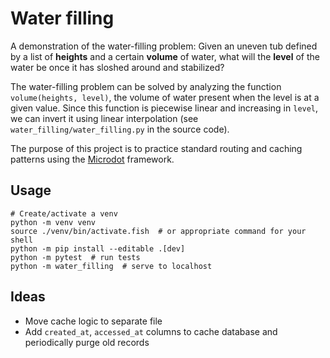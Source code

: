 # Water filling

A demonstration of the water-filling problem: Given an uneven tub defined by a
list of **heights** and a certain **volume** of water, what will the **level**
of the water be once it has sloshed around and stabilized?

The water-filling problem can be solved by analyzing the function
`volume(heights, level)`, the volume of water present when the level is at a
given value. Since this function is piecewise linear and increasing in `level`,
we can invert it using linear interpolation (see
`water_filling/water_filling.py` in the source code).

The purpose of this project is to practice standard routing and caching patterns
using the [Microdot](https://microdot.readthedocs.io/en/latest/index.html)
framework.

<!-- end_site_header -->

## Usage

```shell
# Create/activate a venv
python -m venv venv
source ./venv/bin/activate.fish  # or appropriate command for your shell
python -m pip install --editable .[dev]
python -m pytest  # run tests
python -m water_filling  # serve to localhost
```

## Ideas

- Move cache logic to separate file
- Add `created_at`, `accessed_at` columns to cache database and periodically
  purge old records
